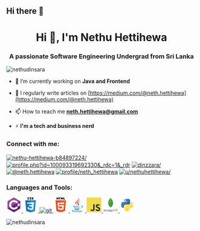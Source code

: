 ## Hi there 👋

<h1 align="center">Hi 👋, I'm Nethu Hettihewa</h1>
<h3 align="center">A passionate Software Engineering Undergrad from Sri Lanka</h3>

<p align="left"> <img src="https://komarev.com/ghpvc/?username=nethudinsara&label=Profile%20views&color=0e75b6&style=flat" alt="nethudinsara" /> </p>


- 🔭 I’m currently working on **Java and Frontend**

- 📝 I regularly write articles on [https://medium.com/@neth.hettihewa](https://medium.com/@neth.hettihewa)

- 📫 How to reach me **neth.hettihewa@gmail.com**

- ⚡ **I'm a tech and business nerd**

<h3 align="left">Connect with me:</h3>
<p align="left">
<a href="https://linkedin.com/in/nethu-hettihewa-b84897224/" target="blank"><img align="center" src="https://raw.githubusercontent.com/rahuldkjain/github-profile-readme-generator/master/src/images/icons/Social/linked-in-alt.svg" alt="nethu-hettihewa-b84897224/" height="30" width="40" /></a>
<a href="https://fb.com/profile.php?id=100093319692330&_rdc=1&_rdr" target="blank"><img align="center" src="https://raw.githubusercontent.com/rahuldkjain/github-profile-readme-generator/master/src/images/icons/Social/facebook.svg" alt="profile.php?id=100093319692330&_rdc=1&_rdr" height="30" width="40" /></a>
<a href="https://instagram.com/dinzzara/" target="blank"><img align="center" src="https://raw.githubusercontent.com/rahuldkjain/github-profile-readme-generator/master/src/images/icons/Social/instagram.svg" alt="dinzzara/" height="30" width="40" /></a>
<a href="https://medium.com/@neth.hettihewa" target="blank"><img align="center" src="https://raw.githubusercontent.com/rahuldkjain/github-profile-readme-generator/master/src/images/icons/Social/medium.svg" alt="@neth.hettihewa" height="30" width="40" /></a>
<a href="https://www.hackerrank.com/profile/neth_hettihewa" target="blank"><img align="center" src="https://raw.githubusercontent.com/rahuldkjain/github-profile-readme-generator/master/src/images/icons/Social/hackerrank.svg" alt="profile/neth_hettihewa" height="30" width="40" /></a>
<a href="https://www.leetcode.com/u/nethuhettihewa/" target="blank"><img align="center" src="https://raw.githubusercontent.com/rahuldkjain/github-profile-readme-generator/master/src/images/icons/Social/leet-code.svg" alt="u/nethuhettihewa/" height="30" width="40" /></a>
</p>

<h3 align="left">Languages and Tools:</h3>
<p align="left"> <a href="https://www.w3schools.com/cs/" target="_blank" rel="noreferrer"> <img src="https://raw.githubusercontent.com/devicons/devicon/master/icons/csharp/csharp-original.svg" alt="csharp" width="40" height="40"/> </a> <a href="https://www.w3schools.com/css/" target="_blank" rel="noreferrer"> <img src="https://raw.githubusercontent.com/devicons/devicon/master/icons/css3/css3-original-wordmark.svg" alt="css3" width="40" height="40"/> </a> <a href="https://git-scm.com/" target="_blank" rel="noreferrer"> <img src="https://www.vectorlogo.zone/logos/git-scm/git-scm-icon.svg" alt="git" width="40" height="40"/> </a> <a href="https://www.w3.org/html/" target="_blank" rel="noreferrer"> <img src="https://raw.githubusercontent.com/devicons/devicon/master/icons/html5/html5-original-wordmark.svg" alt="html5" width="40" height="40"/> </a> <a href="https://www.java.com" target="_blank" rel="noreferrer"> <img src="https://raw.githubusercontent.com/devicons/devicon/master/icons/java/java-original.svg" alt="java" width="40" height="40"/> </a> <a href="https://developer.mozilla.org/en-US/docs/Web/JavaScript" target="_blank" rel="noreferrer"> <img src="https://raw.githubusercontent.com/devicons/devicon/master/icons/javascript/javascript-original.svg" alt="javascript" width="40" height="40"/> </a> <a href="https://www.mongodb.com/" target="_blank" rel="noreferrer"> <img src="https://raw.githubusercontent.com/devicons/devicon/master/icons/mongodb/mongodb-original-wordmark.svg" alt="mongodb" width="40" height="40"/> </a> <a href="https://www.python.org" target="_blank" rel="noreferrer"> <img src="https://raw.githubusercontent.com/devicons/devicon/master/icons/python/python-original.svg" alt="python" width="40" height="40"/> </a> </p>

<p><img align="left" src="https://github-readme-stats.vercel.app/api/top-langs?username=nethudinsara&show_icons=true&locale=en&layout=compact" alt="nethudinsara" /></p>




